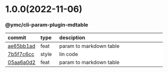 
<style>
table{
    display:table;
    width:100%;
}
table th:nth-of-type(1),table th:nth-of-type(2) {
    width:12%;
}
</style>


<a name="1.0.0"></a>
# 1.0.0(2022-11-06)
### @ymc/cli-param-plugin-mdtable

<div align="center" style="margin-left: auto;margin-right: auto;background:white;">

commit|type|desciption
:----|:----|:----
[ae65bb1ad](https://github.com/ymc-github/js-idea/commit/0ae65bb1ad89e4cab8b3f351c8a906aa6aea0190)|feat|param to markdown table
[7b5f7c6cc](https://github.com/ymc-github/js-idea/commit/97b5f7c6cc3730d8a9234a96b7dcc65d2d81d99e)|style|lin code
[05aa6a0d2](https://github.com/ymc-github/js-idea/commit/b05aa6a0d2d4cbe892a713e5ad5e33faa1d642d4)|feat|param to markdown table

</div>